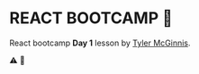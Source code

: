 # REACT BOOTCAMP :beginner:

React bootcamp **Day 1** lesson by [Tyler McGinnis](https://github.com/tylermcginnis).  

:warning: :construction:
